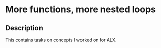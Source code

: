 # More functions, more nested loops

## Description
This contains tasks on concepts I worked on for ALX.